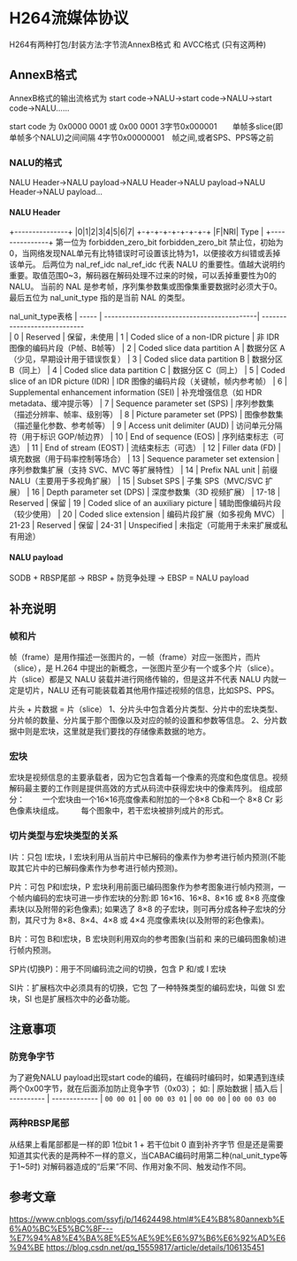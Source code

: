 # H264流媒体协议
H264有两种打包/封装方法:字节流AnnexB格式 和 AVCC格式 (只有这两种)

## AnnexB格式
AnnexB格式的输出流格式为
start code->NALU->start code->NALU->start code->NALU......

start code 为 0x0000 0001 或 0x00 0001
3字节0x000001　　单帧多slice(即单帧多个NALU)之间间隔
4字节0x00000001　帧之间,或者SPS、PPS等之前

### NALU的格式
NALU Header->NALU payload->NALU Header->NALU payload->NALU Header->NALU payload...

#### NALU Header
+---------------+
|0|1|2|3|4|5|6|7|
+-+-+-+-+-+-+-+-+
|F|NRI|  Type   |
+---------------+
第一位为 forbidden_zero_bit forbidden_zero_bit 禁止位，初始为0，当网络发现NAL单元有比特错误时可设置该比特为1，以便接收方纠错或丢掉该单元。
后两位为 nal_ref_idc nal_ref_idc 代表 NALU 的重要性。值越大说明约重要。取值范围0~3，解码器在解码处理不过来的时候，可以丢掉重要性为0的NALU。
当前的 NAL 是参考帧，序列集参数集或图像集重要数据时必须大于0。
最后五位为 nal_unit_type 指的是当前 NAL 的类型。

nal_unit_type表格
| ----- | -------------------------------------------| ----------------------------        
| 0     | Reserved                                   | 保留，未使用
| 1     | Coded slice of a non-IDR picture           | 非 IDR 图像的编码片段（P帧、B帧等）
| 2     | Coded slice data partition A               | 数据分区 A（少见，早期设计用于错误恢复）
| 3     | Coded slice data partition B               | 数据分区 B（同上）
| 4     | Coded slice data partition C               | 数据分区 C（同上）
| 5     | Coded slice of an IDR picture (IDR)        | IDR 图像的编码片段（关键帧，帧内参考帧）
| 6     | Supplemental enhancement information (SEI) | 补充增强信息（如 HDR metadata、缓冲提示等）
| 7     | Sequence parameter set (SPS)               | 序列参数集（描述分辨率、帧率、级别等）
| 8     | Picture parameter set (PPS)                | 图像参数集（描述量化参数、参考帧等）
| 9     | Access unit delimiter (AUD)                | 访问单元分隔符（用于标识 GOP/帧边界）
| 10    | End of sequence (EOS)                      | 序列结束标志（可选）
| 11    | End of stream (EOST)                       | 流结束标志（可选）
| 12    | Filler data (FD)                           | 填充数据（用于码率控制等场合）
| 13    | Sequence parameter set extension           | 序列参数集扩展（支持 SVC、MVC 等扩展特性）
| 14    | Prefix NAL unit                            | 前缀 NALU（主要用于多视角扩展）
| 15    | Subset SPS                                 | 子集 SPS（MVC/SVC 扩展）
| 16    | Depth parameter set (DPS)                  | 深度参数集（3D 视频扩展）
| 17-18 | Reserved                                   | 保留
| 19    | Coded slice of an auxiliary picture        | 辅助图像编码片段（较少使用）
| 20    | Coded slice extension                      | 编码片段扩展（如多视角 MVC）
| 21-23 | Reserved                                   | 保留
| 24-31 | Unspecified                                | 未指定（可能用于未来扩展或私有用途）

#### NALU payload
SODB + RBSP尾部 -> RBSP + 防竞争处理 -> EBSP = NALU payload

## 补充说明
### 帧和片
帧（frame）是用作描述一张图片的，一帧（frame）对应一张图片，而片（slice），是 H.264 中提出的新概念，一张图片至少有一个或多个片（slice）。
片（slice）都是又 NALU 装载并进行网络传输的，但是这并不代表 NALU 内就一定是切片，NALU 还有可能装载着其他用作描述视频的信息，比如SPS、PPS。

片头 + 片数据 = 片（slice）
1、分片头中包含着分片类型、分片中的宏块类型、分片帧的数量、分片属于那个图像以及对应的帧的设置和参数等信息。
2、分片数据中则是宏块，这里就是我们要找的存储像素数据的地方。

### 宏块
宏块是视频信息的主要承载者，因为它包含着每一个像素的亮度和色度信息。视频解码最主要的工作则是提供高效的方式从码流中获得宏块中的像素阵列。
组成部分：
　　一个宏块由一个16×16亮度像素和附加的一个8×8 Cb和一个 8×8 Cr 彩色像素块组成。
　　每个图象中，若干宏块被排列成片的形式。

### 切片类型与宏块类型的关系
I片：只包 I宏块，I 宏块利用从当前片中已解码的像素作为参考进行帧内预测(不能取其它片中的已解码像素作为参考进行帧内预测)。

P片：可包 P和I宏块，P 宏块利用前面已编码图象作为参考图象进行帧内预测，一个帧内编码的宏块可进一步作宏块的分割:即 16×16、16×8、8×16 或 8×8 亮度像素块(以及附带的彩色像素);
如果选了 8×8 的子宏块，则可再分成各种子宏块的分割，其尺寸为 8×8、8×4、4×8 或 4×4 亮度像素块(以及附带的彩色像素)。

B片：可包 B和I宏块，B 宏块则利用双向的参考图象(当前和 来的已编码图象帧)进行帧内预测。

SP片(切换P)：用于不同编码流之间的切换，包含 P 和/或 I 宏块

SI片：扩展档次中必须具有的切换，它包 了一种特殊类型的编码宏块，叫做 SI 宏块，SI 也是扩展档次中的必备功能。

## 注意事项
### 防竞争字节
为了避免NALU payload出现start code的编码，在编码时编码时，如果遇到连续两个0x00字节，就在后面添加防止竞争字节（0x03）；
如:
| 原始数据    | 插入后
| ---------- | -------------
| `00 00 01` | `00 00 03 01`
| `00 00 00` | `00 00 03 00`

### 两种RBSP尾部
从结果上看尾部都是一样的即 1位bit 1 + 若干位bit 0 直到补齐字节
但是还是需要知道其实代表的是两种不一样的意义，当CABAC编码时用第二种(nal_unit_type等于1~5时)
对解码器造成的“后果”不同、作用对象不同、触发动作不同。

## 参考文章
https://www.cnblogs.com/ssyfj/p/14624498.html#%E4%B8%80annexb%E6%A0%BC%E5%BC%8F---%E7%94%A8%E4%BA%8E%E5%AE%9E%E6%97%B6%E6%92%AD%E6%94%BE
https://blog.csdn.net/qq_15559817/article/details/106135451